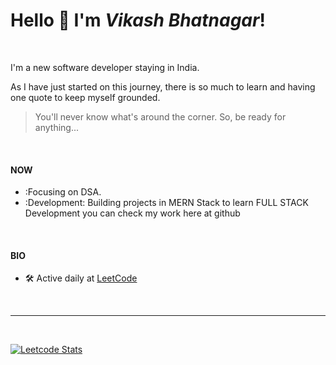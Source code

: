 # Hello :wave: I'm ***Vikash Bhatnagar***!

</br>

I'm a new software developer staying in India. </br>

As I have just started on this journey, there is so much to learn and having one quote to keep myself grounded. </br>

> You'll never know what's around the corner. So, be ready for anything...

</br>

#### NOW
- :Focusing on DSA.
- :Development: Building projects in MERN Stack to learn FULL STACK Development you can check my work here at github

</br>

#### BIO
- :hammer_and_wrench: Active daily at [LeetCode](https://leetcode.com/vikashbhatnagar1/)

</br>

---
</br>

[![Leetcode Stats](https://leetcard.jacoblin.cool/vikashbhatnagar1?ext=heatmap)](https://leetcode.com/vikashbhatnagar1)

</br>
